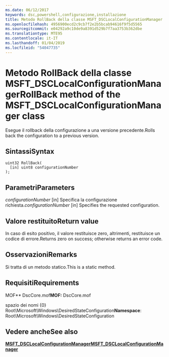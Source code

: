 ```yaml
---
ms.date: 06/12/2017
keywords: dsc,powershell,configurazione,installazione
title: Metodo RollBack della classe MSFT_DSCLocalConfigurationManager
ms.openlocfilehash: 4956900ecd2c9cb7f2e2b5bcab94616f9f5d5565
ms.sourcegitcommit: e04292a9c10de9a8391d529b7f7aa3753b362dbe
ms.translationtype: MTE95
ms.contentlocale: it-IT
ms.lasthandoff: 01/04/2019
ms.locfileid: "54047735"
---
```

# <a name="rollback-method-of-the-msftdsclocalconfigurationmanager-class"></a><span data-ttu-id="c47d1-103">Metodo RollBack della classe MSFT_DSCLocalConfigurationManager</span><span class="sxs-lookup"><span data-stu-id="c47d1-103">RollBack method of the MSFT_DSCLocalConfigurationManager class</span></span>

<span data-ttu-id="c47d1-104">Esegue il rollback della configurazione a una versione precedente.</span><span class="sxs-lookup"><span data-stu-id="c47d1-104">Rolls back the configuration to a previous version.</span></span>

## <a name="syntax"></a><span data-ttu-id="c47d1-105">Sintassi</span><span class="sxs-lookup"><span data-stu-id="c47d1-105">Syntax</span></span>

```mof
uint32 RollBack(
  [in] uint8 configurationNumber
);
```

## <a name="parameters"></a><span data-ttu-id="c47d1-106">Parametri</span><span class="sxs-lookup"><span data-stu-id="c47d1-106">Parameters</span></span>

<span data-ttu-id="c47d1-107">*configurationNumber* \[in\] Specifica la configurazione richiesta.</span><span class="sxs-lookup"><span data-stu-id="c47d1-107">*configurationNumber* \[in\] Specifies the requested configuration.</span></span>

## <a name="return-value"></a><span data-ttu-id="c47d1-108">Valore restituito</span><span class="sxs-lookup"><span data-stu-id="c47d1-108">Return value</span></span>

<span data-ttu-id="c47d1-109">In caso di esito positivo, il valore restituisce zero, altrimenti, restituisce un codice di errore.</span><span class="sxs-lookup"><span data-stu-id="c47d1-109">Returns zero on success; otherwise returns an error code.</span></span>

## <a name="remarks"></a><span data-ttu-id="c47d1-110">Osservazioni</span><span class="sxs-lookup"><span data-stu-id="c47d1-110">Remarks</span></span>

<span data-ttu-id="c47d1-111">Si tratta di un metodo statico.</span><span class="sxs-lookup"><span data-stu-id="c47d1-111">This is a static method.</span></span>

## <a name="requirements"></a><span data-ttu-id="c47d1-112">Requisiti</span><span class="sxs-lookup"><span data-stu-id="c47d1-112">Requirements</span></span>

<span data-ttu-id="c47d1-113">MOF\*\* DscCore.mof</span><span class="sxs-lookup"><span data-stu-id="c47d1-113">**MOF:** DscCore.mof</span></span>

<span data-ttu-id="c47d1-114">spazio dei nomi {0} Root\Microsoft\Windows\DesiredStateConfiguration</span><span class="sxs-lookup"><span data-stu-id="c47d1-114">**Namespace**: Root\Microsoft\Windows\DesiredStateConfiguration</span></span>

## <a name="see-also"></a><span data-ttu-id="c47d1-115">Vedere anche</span><span class="sxs-lookup"><span data-stu-id="c47d1-115">See also</span></span>

[<span data-ttu-id="c47d1-116">**MSFT_DSCLocalConfigurationManager**</span><span class="sxs-lookup"><span data-stu-id="c47d1-116">**MSFT_DSCLocalConfigurationManager**</span></span>](msft-dsclocalconfigurationmanager.md)